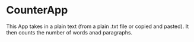 # CounterApp

This App takes in a plain text (from a plain .txt file or copied and pasted). It then counts the number of words anad paragraphs.
